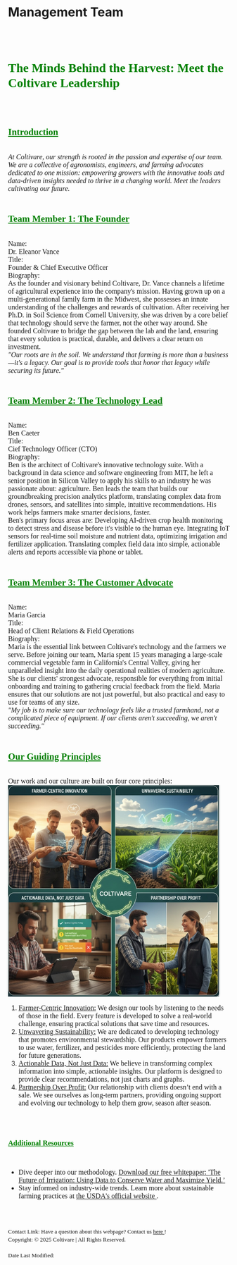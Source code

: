 <html>

<head>
<h1> <b> Management Team</b> </h1>
</head>
<br>
<br>

<body>

<h1> <font color = "green" face ="Arial Black"> <b> The Minds Behind the Harvest: Meet the Coltivare Leadership  </b> </font> </h1>
<br>
<br>
<h2> <font color = "green" face ="Arial Black"> <b> <u>Introduction </u> </b> </font> </h2>
<br>
<font size = "3" face ="Calibri"> <i> At Coltivare, our strength is rooted in the passion and expertise of our team. We are a collective of agronomists, engineers, and farming advocates dedicated to one mission: empowering growers with the innovative tools and data-driven insights needed to thrive in a changing world. Meet the leaders cultivating our future. </i></font>
<br>
<br>

<h2> <font color = "green" face ="Arial Black"> <b> <u>Team Member 1: The Founder </u> </b> </font> </h2>
<br>
<font size = "3" face ="Calibri"> Name: <br> Dr. Eleanor Vance </font>
<br>
<font size = "3" face ="Calibri"> Title: <br> Founder & Chief Executive Officer </font>
<br>
<font size = "3" face ="Calibri">  Biography: </font>
<br>
<font size = "3" face ="Calibri"> As the founder and visionary behind Coltivare, Dr. Vance channels a lifetime of agricultural experience into the company's mission. Having grown up on a multi-generational family farm in the Midwest, she possesses an innate understanding of the challenges and rewards of cultivation. After receiving her Ph.D. in Soil Science from Cornell University, she was driven by a core belief that technology should serve the farmer, not the other way around. She founded Coltivare to bridge the gap between the lab and the land, ensuring that every solution is practical, durable, and delivers a clear return on investment. </font>
<br>
<font size = "3" face ="Calibri"> <i> "Our roots are in the soil. We understand that farming is more than a business—it's a legacy. Our goal is to provide tools that honor that legacy while securing its future." </i> </font>
<br>
<br>

<h2> <font color = "green" face ="Arial Black"> <b> <u>Team Member 2: The Technology Lead </u> </b></font>  </h2>
<br>
<font size = "3" face ="Calibri">Name: <br> Ben Caeter </font>
<br>
<font size = "3" face ="Calibri"> Title: <br> Cief Technology Officer (CTO) </font>
<br>
<font size = "3" face ="Calibri">  Biography: </font>
<br>
<font size = "3" face ="Calibri"> Ben is the architect of Coltivare's innovative technology suite. With a background in data science and software engineering from MIT, he left a senior position in Silicon Valley to apply his skills to an industry he was passionate about: agriculture. Ben leads the team that builds our groundbreaking precision analytics platform, translating complex data from drones, sensors, and satellites into simple, intuitive recommendations. His work helps farmers make smarter decisions, faster. </font>
<br>
<font size = "3" face ="Calibri"> Ben's primary focus areas are: </font>
<font size = "3" face ="Calibri"> Developing AI-driven crop health monitoring to detect stress and disease before it's visible to the human eye. Integrating IoT sensors for real-time soil moisture and nutrient data, optimizing irrigation and fertilizer application. Translating complex field data into simple, actionable alerts and reports accessible via phone or tablet. </font>
<br>
<br>

<h2> <font color = "green" face ="Arial Black"> <b> <u>Team Member 3: The Customer Advocate </u> </b> </font> </h2>
<br>
<font size = "3" face ="Calibri">Name: <br> Maria Garcia </font>
<br>
<font size = "3" face ="Calibri"> Title: <br> Head of Client Relations & Field Operations </font>
<br>
<font size = "3" face ="Calibri">  Biography: </font>
<br>
<font size = "3" face ="Calibri"> Maria is the essential link between Coltivare's technology and the farmers we serve. Before joining our team, Maria spent 15 years managing a large-scale commercial vegetable farm in California's Central Valley, giving her unparalleled insight into the daily operational realities of modern agriculture. She is our clients' strongest advocate, responsible for everything from initial onboarding and training to gathering crucial feedback from the field. Maria ensures that our solutions are not just powerful, but also practical and easy to use for teams of any size. </font>
<br>
<font size = "3" face ="Calibri"> <i> "My job is to make sure our technology feels like a trusted farmhand, not a complicated piece of equipment. If our clients aren't succeeding, we aren't succeeding." </i> </font>
<br>
<br>

<h2> <font color = "green" face ="Arial Black"> <b> <u>Our Guiding Principles </u> </b> </font> </h2>
<br>
<font size = "3" face ="Calibri">Our work and our culture are built on four core principles: </font>
<br>
<img src ="image/1.jpg" width =480 height = 480>
<br>
<ol>
  <li> <font size = "3" face ="Calibri"> <u> Farmer-Centric Innovation:</u> We design our tools by listening to the needs of those in the field. Every feature is developed to solve a real-world challenge, ensuring practical solutions that save time and resources. </font> </li> 
  
  <li> <font size = "3" face ="Calibri"><u> Unwavering Sustainability:</u> We are dedicated to developing technology that promotes environmental stewardship. Our products empower farmers to use water, fertilizer, and pesticides more efficiently, protecting the land for future generations. </font> </li> 
  
  <li> <font size = "3" face ="Calibri"> <u> Actionable Data, Not Just Data:</u> We believe in transforming complex information into simple, actionable insights. Our platform is designed to provide clear recommendations, not just charts and graphs. </font> </li> 
  <li> <font size = "3" face ="Calibri"> <u> Partnership Over Profit:</u> Our relationship with clients doesn’t end with a sale. We see ourselves as long-term partners, providing ongoing support and evolving our technology to help them grow, season after season. </font> </li>
</ol>
<br>
<br>

<h3> <font color = "green" face ="Arial Black"> <b> <u>Additional Resources </u> </b> </font> </h3>
<br>
<ul>
  <li> <font size = "3" face ="Calibri"> Dive deeper into our methodology. <a href ="file/coltivare_catalog_2025.pdf" target = "_blank"> Download our free whitepaper: 'The Future of Irrigation: Using Data to Conserve Water and Maximize Yield.’ </a> </font> </li>

  <li> <font size = "3" face ="Calibri"> Stay informed on industry-wide trends. Learn more about sustainable farming practices at <a href ="https://www.usda.gov/topics/sustainability" target = "_blank"> the USDA's official website </a>. </font> </li>
</ul>
<br>
<br>

<font size = "2" face ="Calibri">Contact Link: Have a question about this webpage? Contact us <a href = "mailto: liu4186@purdue.edu" target = "_blank"> here </a> !
<br>
Copyright: © 2025 Coltivare | All Rights Reserved.
<br>
<br>
Date Last Modified: <script> document.write(document.lastModified);</script> </font>
</body>
</html>
